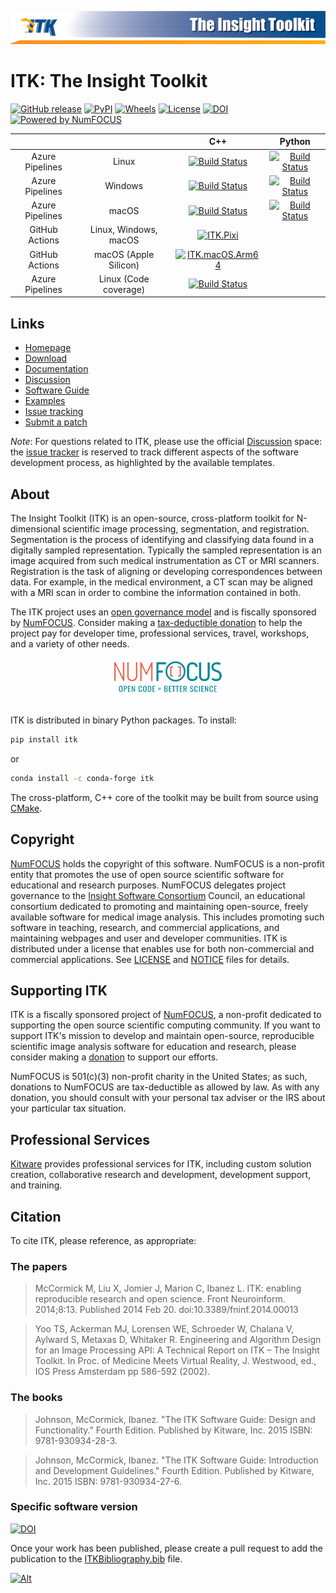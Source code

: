 ![ITK - The Insight Toolkit](https://raw.githubusercontent.com/InsightSoftwareConsortium/ITK/801370c025c7d296783481779a41c6d559c992c5/Documentation/Art/itkBannerSmall.png)

ITK: The Insight Toolkit
========================

[![GitHub release](https://img.shields.io/github/release/InsightSoftwareConsortium/ITK.svg)](https://github.com/InsightSoftwareConsortium/ITK/releases/latest)
[![PyPI](https://img.shields.io/pypi/v/itk.svg)](https://pypi.python.org/pypi/itk)
[![Wheels](https://img.shields.io/pypi/wheel/itk.svg)](https://pypi.org/project/itk)
[![License](https://img.shields.io/badge/License-Apache%202.0-blue.svg)](https://github.com/InsightSoftwareConsortium/ITK/blob/main/LICENSE)
[![DOI](https://zenodo.org/badge/800928.svg)](https://zenodo.org/badge/latestdoi/800928)
[![Powered by NumFOCUS](https://img.shields.io/badge/powered%20by-NumFOCUS-orange.svg?style=flat&colorA=E1523D&colorB=007D8A)](https://numfocus.org)

| | | C++ | Python |
|:------:|:------:|:--------:|:--------:|
| Azure Pipelines | Linux | [![Build Status](https://dev.azure.com/itkrobotlinux/ITK.Linux/_apis/build/status/ITK.Linux?branchName=main)](https://dev.azure.com/itkrobotlinux/ITK.Linux/_build/latest?definitionId=2&branchName=main) | [![Build Status](https://dev.azure.com/itkrobotlinuxpython/ITK.Linux.Python/_apis/build/status/ITK.Linux.Python?branchName=main)](https://dev.azure.com/itkrobotlinuxpython/ITK.Linux.Python/_build/latest?definitionId=3&branchName=main) |
| Azure Pipelines | Windows | [![Build Status](https://dev.azure.com/itkrobotwindow/ITK.Windows/_apis/build/status/ITK.Windows?branchName=main)](https://dev.azure.com/itkrobotwindow/ITK.Windows/_build/latest?definitionId=2&branchName=main) | [![Build Status](https://dev.azure.com/itkrobotwindowpython/ITK.Windows.Python/_apis/build/status/ITK.Windows.Python?branchName=main)](https://dev.azure.com/itkrobotwindowpython/ITK.Windows.Python/_build/latest?definitionId=1) |
| Azure Pipelines | macOS | [![Build Status](https://dev.azure.com/itkrobotmacos/ITK.macOS/_apis/build/status/ITK.macOS?branchName=main)](https://dev.azure.com/itkrobotmacos/ITK.macOS/_build/latest?definitionId=2&branchName=main) | [![Build Status](https://dev.azure.com/itkrobotmacospython/ITK.macOS.Python/_apis/build/status/ITK.macOS.Python?branchName=main)](https://dev.azure.com/itkrobotmacospython/ITK.macOS.Python/_build/latest?definitionId=2&branchName=main) |
| GitHub Actions | Linux, Windows, macOS | [![ITK.Pixi](https://github.com/InsightSoftwareConsortium/ITK/actions/workflows/pixi.yml/badge.svg)](https://github.com/InsightSoftwareConsortium/ITK/actions/workflows/pixi.yml) | |
| GitHub Actions | macOS (Apple Silicon)|  [![ITK.macOS.Arm64](https://github.com/InsightSoftwareConsortium/ITK/actions/workflows/macos-arm.yml/badge.svg)](https://github.com/InsightSoftwareConsortium/ITK/actions/workflows/macos-arm.yml)| |
| Azure Pipelines | Linux (Code coverage)| [![Build Status](https://dev.azure.com/itkrobotbatch/ITK.Coverage/_apis/build/status/ITK.Coverage?branchName=main)](https://dev.azure.com/itkrobotbatch/ITK.Coverage/_build/latest?definitionId=3&branchName=main) | |

Links
-----

* [Homepage](https://itk.org)
* [Download](https://docs.itk.org/en/latest/download.html)
* [Documentation](https://docs.itk.org/)
* [Discussion](https://discourse.itk.org/)
* [Software Guide](https://itk.org/ItkSoftwareGuide.pdf)
* [Examples](https://examples.itk.org/)
* [Issue tracking](https://github.com/InsightSoftwareConsortium/ITK/issues)
* [Submit a patch](CONTRIBUTING.md)

*Note*: For questions related to ITK, please use the official [Discussion](https://discourse.itk.org/)
space: the [issue tracker](https://github.com/InsightSoftwareConsortium/ITK/issues)
is reserved to track different aspects of the software development process, as
highlighted by the available templates.


About
-----

The Insight Toolkit (ITK) is an open-source, cross-platform toolkit for
N-dimensional scientific image processing, segmentation, and registration.
Segmentation is the process of identifying and classifying data found in a
digitally sampled representation. Typically the sampled representation is an
image acquired from such medical instrumentation as CT or MRI scanners.
Registration is the task of aligning or developing correspondences between
data. For example, in the medical environment, a CT scan may be aligned with a
MRI scan in order to combine the information contained in both.

[//]: # (numfocus-fiscal-sponsor-attribution)

The ITK project uses an [open governance model](./GOVERNANCE.md)
and is fiscally sponsored by [NumFOCUS](https://numfocus.org/). Consider making
a [tax-deductible donation](https://opencollective.com/itk) to help the project
pay for developer time, professional services, travel, workshops, and a variety of other needs.

<div align="center">
  <a href="https://numfocus.org/project/itk">
    <img height="60px"
         src="https://raw.githubusercontent.com/numfocus/templates/main/images/numfocus-logo.png"
         align="center">
  </a>
</div>
<br>

ITK is distributed in binary Python packages. To install:

```bash
pip install itk
```

or

```bash
conda install -c conda-forge itk
```

The cross-platform, C++ core of the toolkit may be built from source using
[CMake](https://cmake.org).

Copyright
---------

[NumFOCUS](https://numfocus.org/) holds the copyright of this software.
NumFOCUS is a non-profit entity that promotes the use of open source
scientific software for educational and research purposes.  NumFOCUS delegates
project governance to the [Insight Software
Consortium](https://www.insightsoftwareconsortium.org) Council, an educational
consortium dedicated to promoting and maintaining open-source, freely
available software for medical image analysis. This includes promoting such
software in teaching, research, and commercial applications, and maintaining
webpages and user and developer communities.  ITK is distributed under a
license that enables use for both non-commercial and commercial applications.
See
[LICENSE](https://github.com/InsightSoftwareConsortium/ITK/blob/main/LICENSE)
and
[NOTICE](https://github.com/InsightSoftwareConsortium/ITK/blob/main/NOTICE)
files for details.

Supporting ITK
--------------

ITK is a fiscally sponsored project of [NumFOCUS](https://numfocus.org/), a non-profit dedicated
to supporting the open source scientific computing community. If you want to
support ITK's mission to develop and maintain open-source, reproducible
scientific image analysis software for education and research, please consider
making a [donation](https://opencollective.com/itk) to support our efforts.

NumFOCUS is 501(c)(3) non-profit charity in the United States; as such,
donations to NumFOCUS are tax-deductible as allowed by law. As with any
donation, you should consult with your personal tax adviser or the IRS about
your particular tax situation.

Professional Services
---------------------

[Kitware](https://www.kitware.com/) provides professional services for ITK,
including custom solution creation, collaborative research and development,
development support, and training.

Citation
--------

To cite ITK, please reference, as appropriate:

### The papers

> McCormick M, Liu X, Jomier J, Marion C, Ibanez L. ITK: enabling reproducible research and open science. Front Neuroinform. 2014;8:13. Published 2014 Feb 20. doi:10.3389/fninf.2014.00013

> Yoo TS, Ackerman MJ, Lorensen WE, Schroeder W, Chalana V, Aylward S, Metaxas D, Whitaker R. Engineering and Algorithm Design for an Image Processing API: A Technical Report on ITK – The Insight Toolkit. In Proc. of Medicine Meets Virtual Reality, J. Westwood, ed., IOS Press Amsterdam pp 586-592 (2002).

### The books

> Johnson, McCormick, Ibanez. "The ITK Software Guide: Design and Functionality." Fourth Edition. Published by Kitware, Inc. 2015 ISBN: 9781-930934-28-3.

> Johnson, McCormick, Ibanez. "The ITK Software Guide: Introduction and Development Guidelines." Fourth Edition. Published by Kitware, Inc. 2015 ISBN: 9781-930934-27-6.

### Specific software version

[![DOI](https://zenodo.org/badge/800928.svg)](https://zenodo.org/badge/latestdoi/800928)

Once your work has been published, please create a pull request to add
the publication to the
[ITKBibliography.bib](https://github.com/InsightSoftwareConsortium/insightsoftwareconsortium.org/blob/main/static/citations-visualization/ITKBibliography.bib)
file.

[![Alt](https://repobeats.axiom.co/api/embed/e2194d411e086b1a9a9db4336692fdb302612295.svg "Repobeats analytics image")](https://github.com/InsightSoftwareConsortium/ITK/pulse/monthly)
